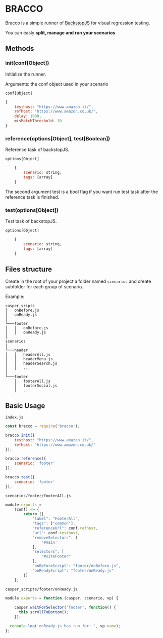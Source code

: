 # BRACCO

Bracco is a simple runner of [BackstopJS](https://github.com/garris/BackstopJS) for visual regression testing.

You can easly **split, manage and run your scenarios**

## Methods

### **init(conf[Object])**

Initialize the runner.

Arguments: the conf object used in your scenario

`conf[Object]`
```javascript
{
    testhost: "https://www.amazon.it/",
    refhost: "https://www.amazon.co.uk/",
    delay: 1000,
    misMatchThreshold: 10    
}
```

### **reference(options[Object], test[Boolean])**

Reference task of backstopJS.

`options[Object]`
```javascript
    {
        scenario: string,
        tags: [array]
    }
```

The second argument test is a bool flag if you want run test task after the reference task is finished.


### **test(options[Object])**
Test task of backstopJS.

`options[Object]`
```javascript
    {
        scenario: string,
        tags: [array]
    }
```

## Files structure
Create in the root of your project a folder named `scenarios` and create subfolder for each group of scenario.

Example:

```
casper_sripts
│   onBefore.js
│   onReady.js
│
└───footer
│   │   onBefore.js
│   │   onReady.js
│
scenarios
│
└───header
│   │   headerAll.js
│   │   headerMenu.js
│   │   headerSearch.js
│   │   ...
│   
└───footer
    │   footerAll.js
    │   footerSocial.js
    │   ...
```


## Basic Usage

`index.js`
```javascript
const bracco = require('bracco');

bracco.init({
    testhost: "https://www.amazon.it/",
    refhost: "https://www.amazon.co.uk/"
});

bracco.reference({
    scenario: 'footer'
});

bracco.test({
    scenario: 'footer'
});
```



`scenarios/footer/footerAll.js`
```javascript
module.exports = 
    (conf) => {
        return [{
            "label": "FooterAll",
            "tags": ["common"],
            "referenceUrl": conf.refhost,
            "url": conf.testhost,
            "removeSelectors": [
                '#main'
            ],
            "selectors": [
                "#siteFooter"
            ],
            "onBeforeScript": "footer/onBefore.js",
            "onReadyScript": "footer/onReady.js"
        }]
    };
```



`casper_scripts/footer/onReady.js`
```javascript
module.exports = function (casper, scenario, vp) {
  
    casper.waitForSelector('footer', function() {
      this.scrollToBottom();
    });

  console.log('onReady.js has run for: ', vp.name);
};
```